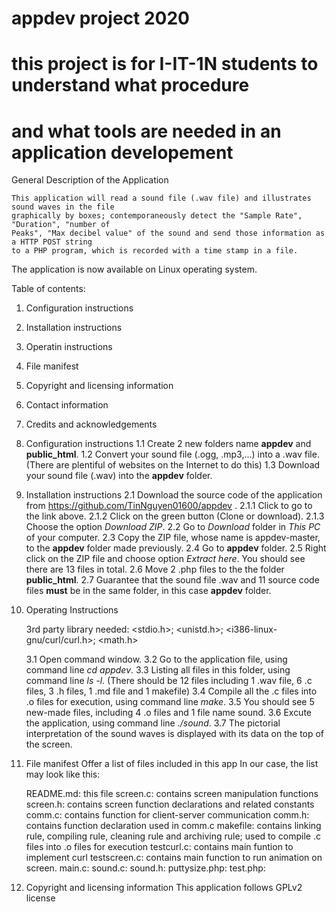 # appdev project 2020
# this project is for I-IT-1N students to understand what procedure
# and what tools are needed in an application developement

General Description of the Application

	This application will read a sound file (.wav file) and illustrates sound waves in the file 
	graphically by boxes; contemporaneously detect the "Sample Rate", "Duration", "number of
	Peaks", "Max decibel value" of the sound and send those information as a HTTP POST string 
	to a PHP program, which is recorded with a time stamp in a file.

The application is now available on Linux operating system.

Table of contents:
1. Configuration instructions
2. Installation instructions
3. Operatin instructions
4. File manifest
5. Copyright and licensing information
6. Contact information
7. Credits and acknowledgements


1. Configuration instructions
	1.1 Create 2 new folders name **appdev** and **public_html**.
	1.2 Convert your sound file (.ogg, .mp3,...) into a .wav file.
		(There are plentiful of websites on the Internet to do this)
	1.3 Download your sound file (.wav) into the **appdev** folder. 

2. Installation instructions
	2.1 Download the source code of the application from https://github.com/TinNguyen01600/appdev .
		2.1.1 Click to go to the link above.
		2.1.2 Click on the green button (Clone or download).
		2.1.3 Choose the option *Download ZIP*.
	2.2 Go to *Download* folder in *This PC* of your computer.
	2.3 Copy the ZIP file, whose name is appdev-master, to the **appdev** folder made previously.
	2.4 Go to **appdev** folder.
	2.5 Right click on the ZIP file and choose option *Extract here*.
		You should see there are 13 files in total.
	2.6 Move 2 .php files to the the folder **public_html**.
	2.7 Guarantee that the sound file .wav and 11 source code files **must** be in the same folder,
		in this case **appdev** folder.

3. Operating Instructions
	
	3rd party library needed: <stdio.h>; <unistd.h>; <i386-linux-gnu/curl/curl.h>; <math.h>
	
	3.1 Open command window.
	3.2 Go to the application file, using command line *cd appdev*.
	3.3 Listing all files in this folder, using command line *ls -l*.
		(There should be 12 files including 1 .wav file, 6 .c files, 3 .h files, 1 .md file and 1 makefile)
	3.4 Compile all the .c files into .o files for execution, using command line *make*.
	3.5 You should see 5 new-made files, including 4 .o files and 1 file name sound.
	3.6 Excute the application, using command line *./sound*.
	3.7 The pictorial interpretation of the sound waves is displayed with its data on the top of the screen.
4. File manifest
	Offer a list of files included in this app 
	In our case, the list may look like this:

	README.md:		this file
	screen.c:		contains screen manipulation functions
	screen.h:		contains screen function declarations and related constants
	comm.c:			contains function for client-server communication
	comm.h:			contains function declaration used in comm.c
	makefile:		contains linking rule, compiling rule, cleaning rule and archiving rule; 
					used to compile .c files into .o files for execution 
	testcurl.c:		contains main funtion to implement curl
	testscreen.c:	contains main function to run animation on screen.
	main.c:
	sound.c:
	sound.h:
	puttysize.php:
	test.php:

5. Copyright and licensing information
	This application follows GPLv2 license 


